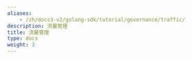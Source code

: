 ```yaml
---
aliases:
    - /zh/docs3-v2/golang-sdk/tutorial/governance/traffic/
description: 流量管理
title: 流量管理
type: docs
weight: 3
---
```

